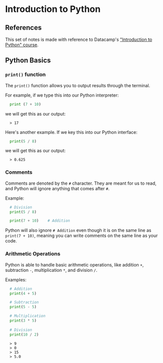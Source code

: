 # Introduction to Python

## References
This set of notes is made with reference to Datacamp's ["Introduction to Python" course](https://app.datacamp.com/learn/courses/intro-to-python-for-data-science).

## Python Basics

### `print()` function
The `print()` function allows you to output results through the terminal. 

For example, if we type this into our Python interpreter:
```python
  print (7 + 10)
```
we will get this as our output:
```console
  > 17
```

Here's another example. If we key this into our Python interface:
```python
  print(5 / 8)
```
we will get this as our output:
```console
  > 0.625
```

### Comments
Comments are denoted by the `#` character. They are meant for us to read, and Python will ignore anything that comes after `#`.

Example:
```python
  # Division
  print(5 / 8)

  print(7 + 10)    # Addition
```
Python will also ignore `# Addition` even though it is on the same line as `print(7 + 10)`, meaning you can write
comments on the same line as your code.

### Arithmetic Operations
Python is able to handle basic arithmetic operations, like addition `+`, subtraction `-`, multiplication `*`, and division `/`.

Examples:
```python
  # Addition
  print(4 + 5)

  # Subtraction
  print(5 - 5)

  # Multiplication
  print(3 * 5)
  
  # Division
  print(10 / 2)
```
```console
  > 9
  > 0
  > 15
  > 5.0
```
